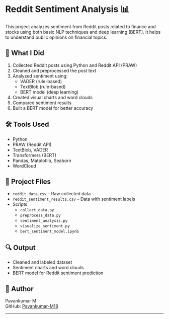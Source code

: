 # Reddit Sentiment Analysis 📊

This project analyzes sentiment from Reddit posts related to finance and stocks using both basic NLP techniques and deep learning (BERT). It helps to understand public opinions on financial topics.

## 🔧 What I Did

1. Collected Reddit posts using Python and Reddit API (PRAW)
2. Cleaned and preprocessed the post text
3. Analyzed sentiment using:
   - VADER (rule-based)
   - TextBlob (rule-based)
   - BERT model (deep learning)
4. Created visual charts and word clouds
5. Compared sentiment results
6. Built a BERT model for better accuracy

## 🛠️ Tools Used

- Python
- PRAW (Reddit API)
- TextBlob, VADER
- Transformers (BERT)
- Pandas, Matplotlib, Seaborn
- WordCloud

## 📁 Project Files

- `reddit_data.csv` – Raw collected data
- `reddit_sentiment_results.csv` – Data with sentiment labels
- Scripts:
  - `collect_data.py`
  - `preprocess_data.py`
  - `sentiment_analysis.py`
  - `visualize_sentiment.py`
  - `bert_sentiment_model.ipynb`

## 🔍 Output

- Cleaned and labeled dataset
- Sentiment charts and word clouds
- BERT model for Reddit sentiment prediction

## 👤 Author

Pavankumar M  
GitHub: [Pavankumar-M18](https://github.com/Pavankumar-M18)

---
